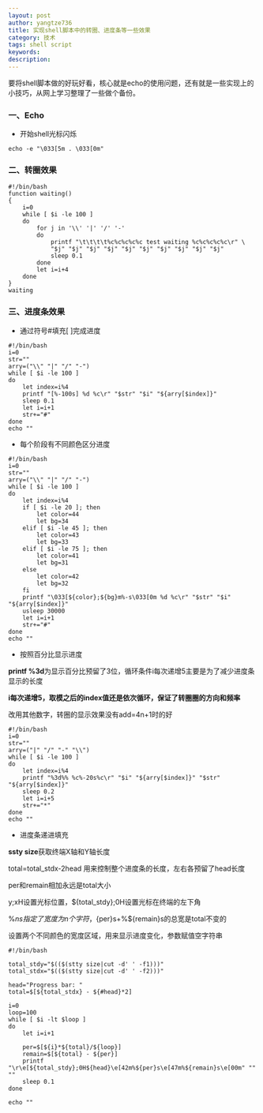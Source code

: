 ```yaml
---
layout: post
author: yangtze736
title: 实现shell脚本中的转圈、进度条等一些效果
category: 技术
tags: shell script
keywords: 
description: 
---
```


要将shell脚本做的好玩好看，核心就是echo的使用问题，还有就是一些实现上的小技巧，从网上学习整理了一些做个备份。

### 一、Echo


- 开始shell光标闪烁

`echo -e "\033[5m . \033[0m" `


### 二、转圈效果

```
#!/bin/bash
function waiting()
{
    i=0
    while [ $i -le 100 ]
    do
        for j in '\\' '|' '/' '-'
        do
            printf "\t\t\t\t%c%c%c%c%c test waiting %c%c%c%c%c\r" \
            "$j" "$j" "$j" "$j" "$j" "$j" "$j" "$j" "$j" "$j"
            sleep 0.1
        done
        let i=i+4
    done
}
waiting
```

### 三、进度条效果

- 通过符号#填充[ ]完成进度

```
#!/bin/bash
i=0
str=""
arry=("\\" "|" "/" "-")
while [ $i -le 100 ]
do
    let index=i%4
    printf "[%-100s] %d %c\r" "$str" "$i" "${arry[$index]}"
    sleep 0.1
    let i=i+1
    str+="#"
done
echo ""
```

- 每个阶段有不同颜色区分进度

```
#!/bin/bash
i=0
str=""
arry=("\\" "|" "/" "-")
while [ $i -le 100 ]
do
    let index=i%4
    if [ $i -le 20 ]; then
        let color=44
        let bg=34
    elif [ $i -le 45 ]; then
        let color=43
        let bg=33
    elif [ $i -le 75 ]; then
        let color=41
        let bg=31
    else
        let color=42
        let bg=32
    fi
    printf "\033[${color};${bg}m%-s\033[0m %d %c\r" "$str" "$i" "${arry[$index]}"
    usleep 30000
    let i=i+1
    str+="#"
done
echo ""
```

- 按照百分比显示进度

**printf %3d**为显示百分比预留了3位，循环条件i每次递增5主要是为了减少进度条显示的长度

**i每次递增5，取模之后的index值还是依次循环，保证了转圈圈的方向和频率**

改用其他数字，转圈的显示效果没有add=4n+1时的好

```
#!/bin/bash
i=0
str=""
arry=("|" "/" "-" "\\")
while [ $i -le 100 ]
do
    let index=i%4
    printf "%3d%% %c%-20s%c\r" "$i" "${arry[$index]}" "$str" "${arry[$index]}"
    sleep 0.2
    let i=i+5
    str+="*"
done
echo ""
```

- 进度条递进填充

**ssty size**获取终端X轴和Y轴长度

total=total_stdx-2head 用来控制整个进度条的长度，左右各预留了head长度

per和remain相加永远是total大小

y;xH设置光标位置，${total_stdy};0H设置光标在终端的左下角

%${n}s指定了宽度为n个字符，%${per}s+%${remain}s的总宽是total不变的

设置两个不同颜色的宽度区域，用来显示进度变化，参数赋值空字符串

```
#!/bin/bash

total_stdy="$(($(stty size|cut -d' ' -f1)))"
total_stdx="$(($(stty size|cut -d' ' -f2)))"

head="Progress bar: "
total=$[${total_stdx} - ${#head}*2]

i=0
loop=100
while [ $i -lt $loop ]
do
    let i=i+1
    
    per=$[${i}*${total}/${loop}]
    remain=$[${total} - ${per}]
    printf "\r\e[${total_stdy};0H${head}\e[42m%${per}s\e[47m%${remain}s\e[00m" "" ""
    sleep 0.1
done

echo ""
```
